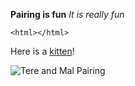 **Pairing is fun**
*It is really fun*

```<html></html>```

Here is a [kitten](https://i.ytimg.com/vi/6sta6Gkpgcw/maxresdefault.jpg)!

![Tere and Mal Pairing](teremal.png)